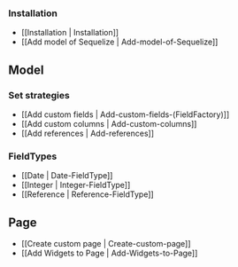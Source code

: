 ### Installation
* [[Installation | Installation]]
* [[Add model of Sequelize | Add-model-of-Sequelize]]

## Model
### Set strategies
* [[Add custom fields | Add-custom-fields-(FieldFactory)]]
* [[Add custom columns | Add-custom-columns]]
* [[Add references | Add-references]]
### FieldTypes
* [[Date | Date-FieldType]]
* [[Integer | Integer-FieldType]]
* [[Reference | Reference-FieldType]]


## Page
* [[Create custom page | Create-custom-page]]
* [[Add Widgets to Page | Add-Widgets-to-Page]]

